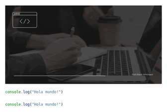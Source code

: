 ![Texto alternativo](./src/headerbriyan.gif)
```javascript
console.log("Hola mundo!")
```
### <Sobre mi>
  
```javascript
console.log("Hola mundo!")
```
